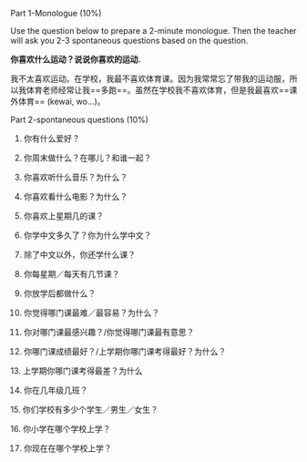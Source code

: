 Part 1-Monologue (10%)

Use the question below to prepare a 2-minute monologue. Then the teacher will ask you 2-3 spontaneous questions based on the question.

**你喜欢什么运动？说说你喜欢的运动.**

我不太喜欢运动。在学校，我最不喜欢体育课。因为我常常忘了带我的运动服，所以我体育老师经常让我==多跑==。虽然在学校我不喜欢体育，但是我最喜欢==课外体育== (kewai, wo...)。

Part 2-spontaneous questions (10%)

1. 你有什么爱好？

2. 你周末做什么？在哪儿？和谁一起？

3. 你喜欢听什么音乐？为什么？

4. 你喜欢看什么电影？为什么？

5. 你喜欢上星期几的课？

6. 你学中文多久了？你为什么学中文？

7. 除了中文以外，你还学什么课？

8. 你每星期／每天有几节课？

9. 你放学后都做什么？

10. 你觉得哪门课最难／最容易？为什么？

11. 你对哪门课最感兴趣？/你觉得哪门课最有意思？

12. 你哪门课成绩最好？/上学期你哪门课考得最好？为什么？

13. 上学期你哪门课考得最差？为什么

14. 你在几年级几班？

15. 你们学校有多少个学生／男生／女生？

16. 你小学在哪个学校上学？

17. 你现在在哪个学校上学？